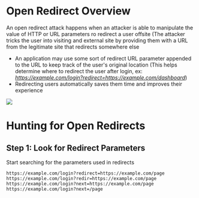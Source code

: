 # Open Redirect Overview

An open redirect attack happens when an attacker is able to manipulate the value of HTTP or URL parameters ro redirect a user offsite (The attacker tricks the user into visiting and external site by providing them with a URL from the legitimate site that redirects somewhere else

* An application may use some sort of redirect URL parameter appended to the URL to keep track of the user's original location (This helps determine where to redirect the user after login, ex: *https://example.com/login?redirect=https://example.com/dashboard*)
* Redirecting users automatically saves them time and improves their experience

![](https://github.com/JonmarCorpuz/SecondBrain/blob/main/Assets/Whitespace.png)

# Hunting for Open Redirects

## Step 1: Look for Redirect Parameters

Start searching for the parameters used in redirects

```Text
https://example.com/login?redirect=https://example.com/page
https://example.com/login?redir=https://example.com/page
https://example.com/login?next=https://example.com/page
https://example.com/login?next=/page
```
